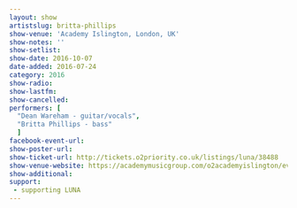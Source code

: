 ```yaml
---
layout: show
artistslug: britta-phillips
show-venue: 'Academy Islington, London, UK'
show-notes: ''
show-setlist: 
show-date: 2016-10-07
date-added: 2016-07-24
category: 2016
show-radio: 
show-lastfm: 
show-cancelled: 
performers: [
  "Dean Wareham - guitar/vocals",
  "Britta Phillips - bass"
  ]
facebook-event-url: 
show-poster-url: 
show-ticket-url: http://tickets.o2priority.co.uk/listings/luna/38488
show-venue-website: https://academymusicgroup.com/o2academyislington/events/823430/luna-playing-penthouse-full-tickets
show-additional: 
support:
 - supporting LUNA
---
```

